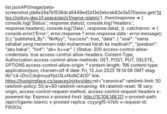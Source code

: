 list.jsonAPI/Image/peta-screenshot.jsb6e24a7b1536dca9449ed2a13e2ebceb62e3a570axios.get('https://nirkyy-dev.hf.space/api/v1/game-islamic')
.then(response => {
  console.log('Status:', response.status);
  console.log('Headers:', response.headers);
  console.log('Data:', response.data);
})
.catch(error => {
  console.error('Error:', error.response ? error.response.data : error.message);
});{
  "published_By": "NirKyy",
  "success": true,
  "data": {
    "soal": "nama sahabat yang menemani nabi muhammad hijrah ke madinah?",
    "jawaban": "abu bakar",
    "hint": "ab× b××ar"
  }
}Status: 200 
access-control-allow-credentials: true
access-control-allow-headers: Content-Type, Authorization
access-control-allow-methods: GET, POST, PUT, DELETE, OPTIONS
access-control-allow-origin: *
content-length: 196
content-type: application/json; charset=utf-8
date: Fri, 13 Jun 2025 19:14:06 GMT
etag: W/"c4-iZhcC/kqtnvydYpU3Lxf4xNC4O0"
link: <https://huggingface.co/spaces/nirkyy/dev>;rel="canonical"
ratelimit-limit: 50
ratelimit-policy: 50;w=60
ratelimit-remaining: 44
ratelimit-reset: 18
vary: origin, access-control-request-method, access-control-request-headers
x-powered-by: Express
x-proxied-host: http://10.108.148.121
x-proxied-path: /api/v1/game-islamic
x-proxied-replica: ccyyrgf5-h7sfc
x-request-id: FW3Oiz
